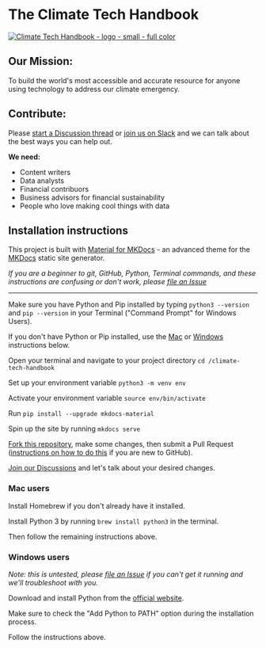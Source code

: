 # The Climate Tech Handbook

[![Climate Tech Handbook - logo - small - full color](https://user-images.githubusercontent.com/1459051/233495668-13a7bc63-28b2-444f-8827-765edb7bc0e8.png)](https://climatetechhandbook.com)

## Our Mission:

To build the world's most accessible and accurate resource for anyone using technology to address our climate emergency.

## Contribute:

Please [start a Discussion thread](https://github.com/orgs/climate-tech-handbook/discussions/new/choose) or [join us on Slack](https://chat.climatetechhandbook.com) and we can talk about the best ways you can help out.

**We need:**

- Content writers
- Data analysts
- Financial contribuors
- Business advisors for financial sustainability
- People who love making cool things with data

## Installation instructions

This project is built with [Material for MKDocs](https://squidfunk.github.io/mkdocs-material) - an advanced theme for the [MKDocs](https://www.mkdocs.org/) static site generator.

_If you are a beginner to git, GitHub, Python, Terminal commands, and these instructions are confusing or don't work, please [file an Issue](https://github.com/climate-tech-handbook/climate-tech-handbook/issues/new)_

---

Make sure you have Python and Pip installed by typing `python3 --version` and `pip --version` in your Terminal ("Command Prompt" for Windows Users).

If you don't have Python or Pip installed, use the [Mac](#mac-users) or [Windows](#windows-users) instructions below.

Open your terminal and navigate to your project directory `cd /climate-tech-handbook`

Set up your environment variable `python3 -m venv env`

Activate your environment variable `source env/bin/activate`

Run `pip install --upgrade mkdocs-material`

Spin up the site by running `mkdocs serve`

[Fork this repository](https://github.com/climate-tech-handbook/climate-tech-handbook/fork), make some changes, then submit a Pull Request ([instructions on how to do this](https://docs.github.com/en/pull-requests/collaborating-with-pull-requests/proposing-changes-to-your-work-with-pull-requests/creating-a-pull-request) if you are new to GitHub).

[Join our Discussions](https://github.com/orgs/climate-tech-handbook/discussions) and let's talk about your desired changes.

### Mac users

Install Homebrew if you don't already have it installed.

Install Python 3 by running `brew install python3` in the terminal.

Then follow the remaining instructions above.

### Windows users

_Note: this is untested, please [file an Issue](https://github.com/climate-tech-handbook/climate-tech-handbook/issues/new) if you can't get it running and we'll troubleshoot with you._

Download and install Python from the [official website](https://www.python.org/downloads/windows/).

Make sure to check the "Add Python to PATH" option during the installation process.

Follow the instructions above.
